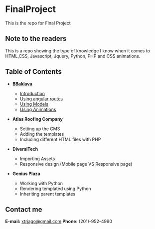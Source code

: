 # FinalProject
This is the repo for Final Project 

## Note to the readers
This is a repo showing the type of knowledge I know when it comes to HTML,CSS, Javascript, Jquery, Python, PHP and CSS animations.

## Table of Contents
* **[BBaklava](./bbaklava)** 
    * [Introduction](.bbaklava#introduction)
    * [Using angular routes](.bbaklava#angularRoutes)
    * [Using Models](.bbaklava#usingModels)
    * [Using Animations](.bbaklava#animation)

* **Atlas Roofing Company** 
    * Setting up the CMS
    * Adding the templates
    * Including different HTML files with PHP
    
* **DiversiTech** 
    * Importing Assets
    * Responsive design (Mobile page VS Responsive page)
    
* **Genius Plaza** 
    * Working with Python
    * Rendering templated using Python
    * Inheriting parent templates
    
## Contact me
**E-mail:** xtrjago@gmail.com
**Phone:** (201)-952-4990
